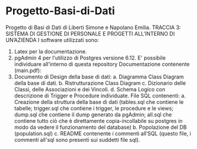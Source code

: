 # Progetto-Basi-di-Dati
Progetto di Basi di Dati di Liberti Simone e Napolano Emilia.
TRACCIA 3: SISTEMA DI GESTIONE DI PERSONALE E PROGETTI ALL’INTERNO DI UN’AZIENDA 
I software utilizzati sono:
1. Latex per la documentazione.
2. pgAdmin 4 per l'utilizzo di Postgres versione 6.12.
E' possibile individuare all'interno di questa repository 
Documentazione contenente (main.pdf):
1. Documento di Design della base di dati:
  a. Diagramma Class Diagram della base di dati.
  b. Ristrutturazione Class Diagram
  c. Dizionario delle Classi, delle Associazioni e dei Vincoli.
  d. Schema Logico con descrizione di Trigger e Procedure individuate.
File SQL contenenti:
a. Creazione della struttura della base di dati (tables.sql che contiene le tabelle; trigger.sql che contiene i trigger, le procedure e le views; dump.sql che contiene il dump generato da pgAdmin; all.sql che contiene tutto ciò che è direttamente copia-incollabile su postgres in modo da vedere il funzionamento del database)
b. Popolazione del DB (population.sql)
c. README contenente i commenti all’SQL (questo file, i commenti all'sql sono presenti sui suddetti file sql).
